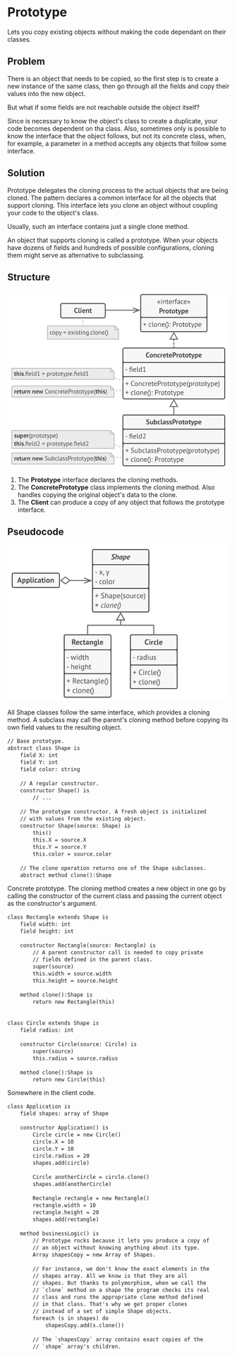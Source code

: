 # Prototype

Lets you copy existing objects without making the code dependant on their classes.

## Problem

There is an object that needs to be copied, so the first step is to create a new instance of the same class, then go through 
all the fields and copy their values into the new object. 

But what if some fields are not reachable outside the object itself?

Since is necessary to know the object's class to create a duplicate, your code becomes dependent on tha class. Also, sometimes
only is possible to know the interface that the object follows, but not its concrete class, when, for example, a parameter 
in a method accepts any objects that follow some interface. 

## Solution

Prototype delegates the cloning process to the actual objects that are being cloned. The pattern declares a common interface 
for all the objects that support cloning. This interface lets you clone an object without coupling your code to the object's class.

Usually, such an interface contains just a single clone method.

An object that supports cloning is called a prototype. When your objects have dozens of fields and hundreds of possible 
configurations, cloning them might serve as alternative to subclassing.

## Structure


![](../../../../../resources/img/prototype/img.png)

1. The **Prototype** interface declares the cloning methods.
2. The **ConcretePrototype** class implements the cloning method. Also handles copying the original object's data to the clone.
3. The **Client** can produce a copy of any object that follows the prototype interface.

## Pseudocode

![](../../../../../resources/img/prototype/img_1.png)

All Shape classes follow the same interface, which provides a cloning method. A subclass may call the parent's cloning method
before copying its own field values to the resulting object.

```
// Base prototype.
abstract class Shape is
    field X: int
    field Y: int
    field color: string

    // A regular constructor.
    constructor Shape() is
        // ...

    // The prototype constructor. A fresh object is initialized
    // with values from the existing object.
    constructor Shape(source: Shape) is
        this()
        this.X = source.X
        this.Y = source.Y
        this.color = source.color

    // The clone operation returns one of the Shape subclasses.
    abstract method clone():Shape
```

Concrete prototype. The cloning method creates a new object in one go by calling the constructor of the current class
and passing the current object as the constructor's argument.
```
class Rectangle extends Shape is
    field width: int
    field height: int

    constructor Rectangle(source: Rectangle) is
        // A parent constructor call is needed to copy private
        // fields defined in the parent class.
        super(source)
        this.width = source.width
        this.height = source.height

    method clone():Shape is
        return new Rectangle(this)


class Circle extends Shape is
    field radius: int

    constructor Circle(source: Circle) is
        super(source)
        this.radius = source.radius

    method clone():Shape is
        return new Circle(this)
```

Somewhere in the client code.

```
class Application is
    field shapes: array of Shape

    constructor Application() is
        Circle circle = new Circle()
        circle.X = 10
        circle.Y = 10
        circle.radius = 20
        shapes.add(circle)

        Circle anotherCircle = circle.clone()
        shapes.add(anotherCircle)

        Rectangle rectangle = new Rectangle()
        rectangle.width = 10
        rectangle.height = 20
        shapes.add(rectangle)

    method businessLogic() is
        // Prototype rocks because it lets you produce a copy of
        // an object without knowing anything about its type.
        Array shapesCopy = new Array of Shapes.

        // For instance, we don't know the exact elements in the
        // shapes array. All we know is that they are all
        // shapes. But thanks to polymorphism, when we call the
        // `clone` method on a shape the program checks its real
        // class and runs the appropriate clone method defined
        // in that class. That's why we get proper clones
        // instead of a set of simple Shape objects.
        foreach (s in shapes) do
            shapesCopy.add(s.clone())

        // The `shapesCopy` array contains exact copies of the
        // `shape` array's children.
```
